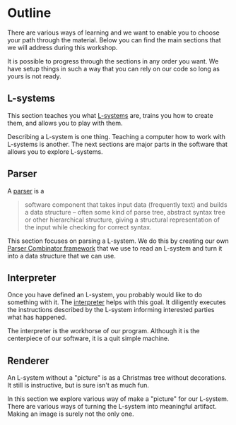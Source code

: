 # Outline
There are various ways of learning and we want to enable you to choose your path
through the material. Below you can find the main sections that we will address
during this workshop.

It is possible to progress through the sections in any order you want. We have
setup things in such a way that you can rely on our code so long as yours is not
ready.

## L-systems
This section teaches you what [L-systems][l-system] are, trains you how to
create them, and allows you to play with them.

Describing a L-system is one thing. Teaching a computer how to work with
L-systems is another. The next sections are major parts in the software that
allows you to explore L-systems.

## Parser
A [parser][] is a

> software component that takes input data (frequently text) and builds a data
> structure – often some kind of parse tree, abstract syntax tree or other
> hierarchical structure, giving a structural representation of the input while
> checking for correct syntax. 

This section focuses on parsing a L-system. We do this by creating our own
[Parser Combinator framework][parser combinator] that we use to read an L-system
and turn it into a data structure that we can use.

## Interpreter
Once you have defined an L-system, you probably would like to do something with
it. The [interpreter][] helps with this goal. It diligently executes the
instructions described by the L-system informing interested parties what has
happened.

The interpreter is the workhorse of our program. Although it is the centerpiece
of our software, it is a quit simple machine.

## Renderer
An L-system without a "picture" is as a Christmas tree without decorations. It
still is instructive, but is sure isn't as much fun.

In this section we explore various way of make a "picture" for our L-system.
There are various ways of turning the L-system into meaningful artifact. Making
an image is surely not the only one.


[l-system]: https://en.wikipedia.org/wiki/L-system
[parser]: https://en.wikipedia.org/wiki/Parsing
[parser combinator]: https://en.wikipedia.org/wiki/Parser_combinator
[interpreter]: https://en.wikipedia.org/wiki/Interpreter_(computing)
